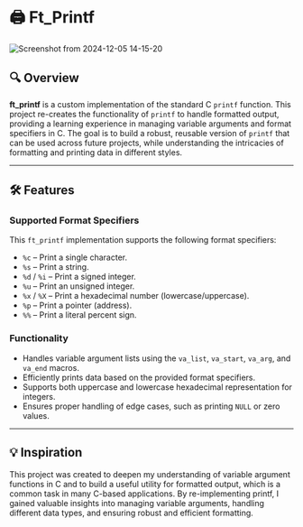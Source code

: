 # 🖨️ **Ft_Printf**

![Screenshot from 2024-12-05 14-15-20](https://github.com/user-attachments/assets/74eb5421-664f-4b20-a391-737fd85e671f)

## 🔍 Overview
**ft_printf** is a custom implementation of the standard C `printf` function. This project re-creates the functionality of `printf` to handle formatted output, providing a learning experience in managing variable arguments and format specifiers in C. The goal is to build a robust, reusable version of `printf` that can be used across future projects, while understanding the intricacies of formatting and printing data in different styles.

---

## 🛠 Features

### **Supported Format Specifiers**
This `ft_printf` implementation supports the following format specifiers:
- `%c` – Print a single character.
- `%s` – Print a string.
- `%d` / `%i` – Print a signed integer.
- `%u` – Print an unsigned integer.
- `%x` / `%X` – Print a hexadecimal number (lowercase/uppercase).
- `%p` – Print a pointer (address).
- `%%` – Print a literal percent sign.

### **Functionality**
- Handles variable argument lists using the `va_list`, `va_start`, `va_arg`, and `va_end` macros.
- Efficiently prints data based on the provided format specifiers.
- Supports both uppercase and lowercase hexadecimal representation for integers.
- Ensures proper handling of edge cases, such as printing `NULL` or zero values.

---

## 💡 Inspiration

This project was created to deepen my understanding of variable argument functions in C and to build a useful utility for formatted output, which is a common task in many C-based applications. By re-implementing printf, I gained valuable insights into managing variable arguments, handling different data types, and ensuring robust and efficient formatting.

